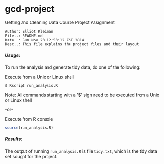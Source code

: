 gcd-project
===========

Getting and Cleaning Data Course Project Assignment

``` text
Author: Elliot Kleiman
File..: README.md
Date..: Sun Nov 23 12:53:12 EST 2014
Desc..: This file explains the project files and their layout
```

##### Usage:

To run the analysis and generate tidy data, do one of the following:

Execute from a Unix or Linux shell
``` Shell
$ Rscript run_analysis.R
```
Note:
All commands starting with a '$' sign need to be executed from a Unix or Linux shell

-or-

Execute from R console
``` R
source(run_analysis.R)
```
##### Results:

The output of running `run_analysis.R` is file `tidy.txt`, which is the tidy data set sought for the project. 
